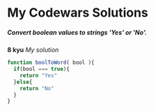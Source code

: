 # My Codewars Solutions

##### Convert boolean values to strings 'Yes' or 'No'. #####
**8 kyu**
*My solution*

```javascript
function boolToWord( bool ){
  if(bool === true){
    return "Yes"
  }else{
    return "No"
  }
}
```
